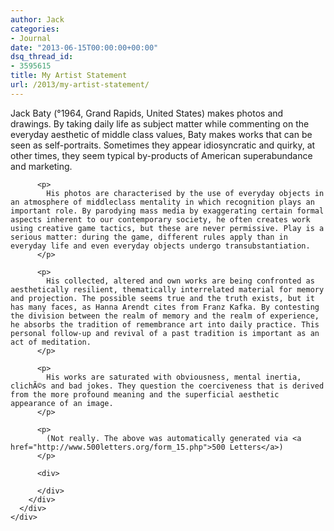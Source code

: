 ```yaml
---
author: Jack
categories:
- Journal
date: "2013-06-15T00:00:00+00:00"
dsq_thread_id:
- 3595615
title: My Artist Statement
url: /2013/my-artist-statement/
---
```


<div>
  <div>
    <div>
      <div>
        <div>
          <p>
            Jack Baty (°1964, Grand Rapids, United States) makes photos and drawings. By taking daily life as subject matter while commenting on the everyday aesthetic of middle class values, Baty makes works that can be seen as self-portraits. Sometimes they appear idiosyncratic and quirky, at other times, they seem typical by-products of American superabundance and marketing.
          </p>
          
          <p>
            His photos are characterised by the use of everyday objects in an atmosphere of middleclass mentality in which recognition plays an important role. By parodying mass media by exaggerating certain formal aspects inherent to our contemporary society, he often creates work using creative game tactics, but these are never permissive. Play is a serious matter: during the game, different rules apply than in everyday life and even everyday objects undergo transubstantiation.
          </p>
          
          <p>
            His collected, altered and own works are being confronted as aesthetically resilient, thematically interrelated material for memory and projection. The possible seems true and the truth exists, but it has many faces, as Hanna Arendt cites from Franz Kafka. By contesting the division between the realm of memory and the realm of experience, he absorbs the tradition of remembrance art into daily practice. This personal follow-up and revival of a past tradition is important as an act of meditation.
          </p>
          
          <p>
            His works are saturated with obviousness, mental inertia, clichÃ©s and bad jokes. They question the coerciveness that is derived from the more profound meaning and the superficial aesthetic appearance of an image.
          </p>
          
          <p>
            (Not really. The above was automatically generated via <a href="http://www.500letters.org/form_15.php">500 Letters</a>) 
          </p>
          
          <div>
             
          </div>
        </div>
      </div>
    </div>
  </div>
</div>